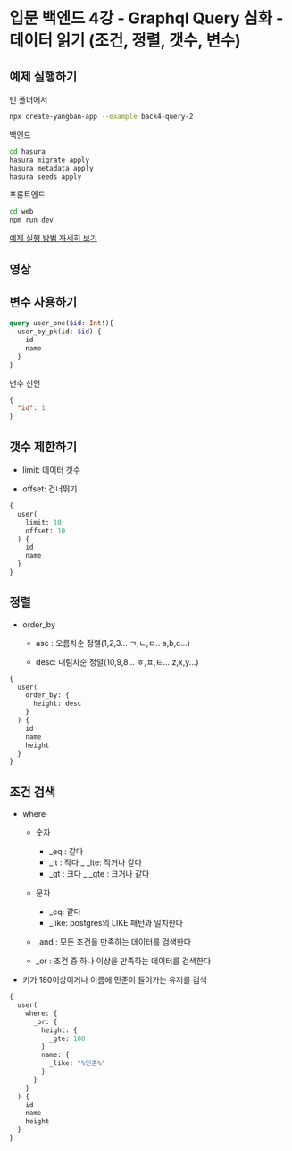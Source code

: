 # 입문 백엔드 4강 - Graphql Query 심화 - 데이터 읽기 (조건, 정렬, 갯수, 변수)

## 예제 실행하기

빈 폴더에서
```bash
npx create-yangban-app --example back4-query-2
```
백엔드
```bash
cd hasura
hasura migrate apply
hasura metadata apply
hasura seeds apply
```
프론트엔드
```bash
cd web
npm run dev
```
[예제 실행 방법 자세히 보기](https://github.com/YangbanCoding/yangban-beginner/blob/main/docs/back-practice.MD)

## 영상

## 변수 사용하기
```graphql
query user_one($id: Int!){
  user_by_pk(id: $id) {
    id
    name
  }
}
```

변수 선언
```json
{
  "id": 1
}
```

## 갯수 제한하기
- limit: 데이터 갯수

- offset: 건너뛰기
```graphql
{
  user(
    limit: 10
    offset: 10
  ) {
    id
    name
  }
}
```

## 정렬
- order_by

  - asc : 오름차순 정렬(1,2,3... ㄱ,ㄴ,ㄷ.. a,b,c...) 
 
  - desc: 내림차순 정렬(10,9,8... ㅎ,ㅍ,ㅌ... z,x,y...)

```graphql
{
  user(
    order_by: {
      height: desc
    }
  ) {
    id
    name
    height
  }
}
```

## 조건 검색
- where

  - 숫자
    - _eq : 같다
    - _lt : 작다
    _ _lte: 작거나 같다
    - _gt : 크다
    _ _gte : 크거나 같다

  - 문자
    - _eq: 같다
    - _like: postgres의 LIKE 패턴과 일치한다
    
  - _and : 모든 조건을 만족하는 데이터를 검색한다
  
  - _or : 조건 중 하나 이상을 만족하는 데이터를 검색한다

- 키가 180이상이거나 이름에 민준이 들어가는 유저를 검색
```graphql
{
  user(
    where: {
      _or: {
        height: {
          _gte: 180
        }
        name: {
          _like: "%민준%"
        }
      }
    }
  ) {
    id
    name
    height
  }
}
```
